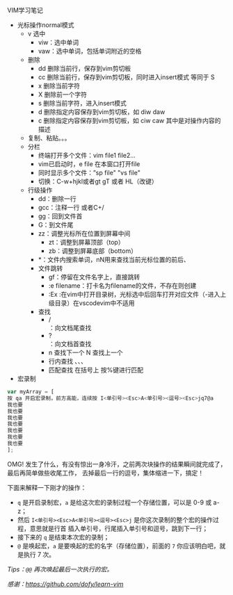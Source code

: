 VIM学习笔记

- 光标操作normal模式
  - v 选中
    - viw：选中单词
    - vaw：选中单词，包括单词附近的空格
  - 删除
    - dd 删除当前行，保存到vim剪切板
    - cc 删除当前行，保存到vim剪切板，同时进入insert模式 等同于 S
    - x 删除当前字符
    - X 删除前一个字符
    - s 删除当前字符，进入insert模式
    - d<X> 删除指定内容保存到vim剪切板，如 diw daw
    - c<X> 删除指定内容保存到vim剪切板，如 ciw caw   其中<X>是对操作内容的描述
  - 复制、粘贴。。。
  - 分栏
    - 终端打开多个文件：vim file1 file2...
    - vim已启动时，e file 在本窗口打开file
    - 同时显示多个文件：”sp file"  "vs file"
    - 切换：C-w+hjkl或者gt gT 或者 HL（改键）
  - 行级操作
    - dd：删除一行
    - gcc：注释一行 或者C+/
    - gg：回到文件首
    - G：到文件尾
    - zz：调整光标所在位置到屏幕中间
      - zt：调整到屏幕顶部（top）
      - zb：调整到屏幕底部（bottom）
    - *：文件内搜索单词，nN用来查找当前光标位置的前后、
    - 文件跳转
      - gf：停留在文件名字上，直接跳转
      - :e filename：打卡名为filename的文件，不存在则创建
      - :Ex :在vim中打开目录树，光标选中后回车打开对应文件（-进入上级目录）在vscodevim中不适用
    - 查找
      - / <search>：向文档尾查找 
      - ? <search>：向文档首查找
      - n 查找下一个 N 查找上一个
      - 行内查找 、、、
      - 匹配查找 在括号上 按%键进行匹配
- 宏录制
```javascript
var myArray = [
按 qa 开启宏录制，前方高能，连续按 I<单引号><Esc>A<单引号><逗号><Esc>jq7@a
我也要
我也要
我也要
我也要
我也要
我也要
我也要
];
```

OMG! 发生了什么，有没有惊出一身冷汗，之前两次块操作的结果瞬间就完成了，最后再简单做些收尾工作，
去掉最后一行的逗号，集体缩进一下，搞定！

下面来解释一下刚才的操作：

- `q` 是开启录制宏，`a` 是给这次宏的录制过程一个存储位置，可以是 0-9 或 a-z；
- 然后 `I<单引号><Esc>A<单引号><逗号><Esc>j` 是你这次录制的整个宏的操作过程，意思就是行首
插入单引号，行尾插入单引号和逗号，跳到下一行；
- 接下来的 `q` 是结束本次宏的录制；
- `@` 是唤起宏，`a` 是要唤起的宏的名字（存储位置），前面的 `7` 你应该明白吧，就是执行 7 次。

_Tips：`@@` 再次唤起最后一次执行的宏。_

_感谢：https://github.com/dofy/learn-vim_